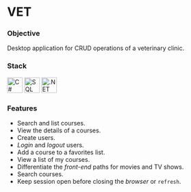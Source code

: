 # VET

### Objective

Desktop application for CRUD operations of a veterinary clinic.

### Stack

<p align="left">
<a href="https://docs.microsoft.com/en-us/dotnet/csharp/" target="_blank" rel="noreferrer"><img src="https://raw.githubusercontent.com/danielcranney/readme-generator/main/public/icons/skills/csharp-colored.svg" width="36" height="36" alt="C#" /></a>
<a href="https://www.microsoft.com/es-es/sql-server/" target="_blank" rel="noreferrer"><img src="https://icons.veryicon.com/png/o/application/designer-icon/sql-5.png" width="36" height="36" alt="SQL" /></a>
<a href="https://dotnet.microsoft.com/en-us/" target="_blank" rel="noreferrer"><img src="https://raw.githubusercontent.com/danielcranney/readme-generator/main/public/icons/skills/dot-net-colored.svg" width="36" height="36" alt=".NET" /></a>
</p>

### Features

- Search and list courses.
- View the details of a courses.
- Create users.
- _Login_ and _logout_ users.
- Add a course to a favorites list.
- View a list of my courses.
- Differentiate the _front-end_ paths for movies and TV shows.
- Search courses.
- Keep session open before closing the _browser_ or `refresh`.
